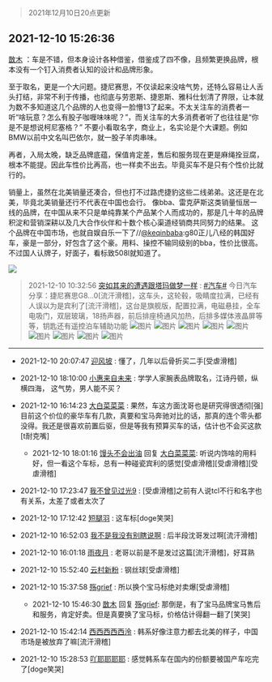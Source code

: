 > 2021年12月10日20点更新
<link rel="stylesheet" href="https://cdn.jsdelivr.net/gh/taotie6/sampleJSON@main/css/photo_show.css">
<meta name="referrer" content="no-referrer" />


 ## 2021-12-10 15:26:36 

 [㪚木](https://www.coolapk.com/feed/32032169?shareKey=MzhhNWExN2Y0ZTU2NjFiMzA5MTA~) ：车是不错，但本身设计各种借鉴，借鉴成了四不像，且频繁更换品牌，根本没有一个钉入消费者认知的设计和品牌形象。

至于取名，更是一个大问题。捷尼赛思，不仅读起来没啥气势，还特么容易让人舌头打结，非常不利于传播，也彻底与劳恩斯、捷恩斯、雅科仕划清了界限<!--break-->，让本就为数不多知道这几个品牌的人也变得一脸懵13了起来。不太关注车的消费者一听“啥玩意？怎么有股子咖喱味味呢？”，而关注车的大多消费者听了也往往是“你是不是想说柯尼塞格？”
不要小看取名字，商业上，名实论是个大课题。例如BMW以前中文名叫巴依尔，就一股子羊肉串味。

再者，入局太晚，缺乏品牌底蕴，保值肯定差，售后和服务现在更是麻绳拴豆腐，根本不能提。因此车性价比再高，也一样卖不出去。毕竟买车不是只有个性价比就行的。

销量上，虽然在北美销量还凑合，但也打不过路虎捷豹这些二线弟弟。这还是在北美，毕竟北美销量还行不代表在中国也会行。
像bba、雷克萨斯这类销量恒居一线的品牌，在中国从来不只是单纯靠某个产品某个人而成功的，那是几十年的品牌积淀和营销深耕以及几大合作伙伴和十数个核心渠道经销商共同努力的结果。
这个品牌在中国市场，也就自娱自乐一下了//<a class="feed-link-uname" href="/u/keqinbaba">@keqinbaba</a>:g80正儿八经的韩国好车，豪是一部分，好包含了这个豪。用料、操控不输同级别的bba，性价比很高。不过国人认牌子，好面子，看标致508l就知道了。 

<div class="album">
<img class="img-item" src="https://image.coolapk.com/feed/2018/1217/07/1081091_1545003920_5732@216x196.gif" />
</div>

> 2021-12-10 10:32:56 
> [突如其来的遭遇跟塔玛做梦一样](https://www.coolapk.com/feed/32025802?shareKey=MjgxZWRlY2JlYmQ2NjFiMzA5MTA~) : <a class="feed-link-tag" href="/t/汽车?type=0">#汽车#</a> 今日汽车分享：捷尼赛思G8…0[流汗滑稽]，这车头，这轮毂，吸睛度拉满，已经有人误以为是宾利了[流汗滑稽]，这台是旗舰版，配置拉满，电磁悬挂，全车电吸门，双层玻璃，18扬声器，前后排座椅通风加热，后排多媒体液晶屏等等，钥匙还有遥控泊车辅助功能 
![图片](https://image.coolapk.com/feed/2021/1210/10/983404_44572f60_3569_5145_290@3325x2494.jpeg)
![图片](https://image.coolapk.com/feed/2021/1210/10/983404_74a21290_3569_5153_637@3325x2494.jpeg)
![图片](https://image.coolapk.com/feed/2021/1210/10/983404_82a8ad8b_3569_5163_872@3325x2494.jpeg)
![图片](https://image.coolapk.com/feed/2021/1210/10/983404_14d3540a_3569_5172_671@3398x2439.jpeg)
![图片](https://image.coolapk.com/feed/2021/1210/10/983404_9ccf1dcf_3569_518_422@3325x2494.jpeg)
![图片](https://image.coolapk.com/feed/2021/1210/10/983404_9bc40b4b_3569_519_357@3517x2358.jpeg)
![图片](https://image.coolapk.com/feed/2021/1210/10/983404_0e9a4213_3569_5196_448@3566x2324.jpeg)
![图片](https://image.coolapk.com/feed/2021/1210/10/983404_ac998406_3569_5203_680@3569x2323.jpeg)
![图片](https://image.coolapk.com/feed/2021/1210/10/983404_f874f099_3569_5213_352@1247x1131.jpeg)

 ------- 

- 2021-12-10 20:07:47 [迎风坡](uid=2269289) : 懂了，几年以后骨折买二手[受虐滑稽] 

- 2021-12-10 18:10:00 [小惠来自未来](uid=847097) : 学学人家腕表品牌取名，江诗丹顿，纵横四海，  这气势，男人能不买？ 

- 2021-12-10 16:14:23 [大白菜菜菜](uid=2081020) : 果然，车这方面沈哥也是研究得很透彻[强]目前这个价位的豪华车有几款，真要和宝马奔驰对比的话，那真的连个零头都没得。我还是很喜欢前置后驱，但是等我有预算买车的话，估计也不会买这款[t耐克嘴] 

    - 2021-12-10 18:01:16 [馒头不会出油](uid=3872458) 回复 [大白菜菜菜](uid=2081020): 听说内饰啥的用料好，但一看这个车标，总有一种碰瓷宾利的感觉[受虐滑稽][受虐滑稽][受虐滑稽] 

- 2021-12-10 17:23:47 [我不曾见过光9](uid=1784401) : [受虐滑稽]之前有人说tcl不行和名字也有关系，太差了或者太次了 

- 2021-12-10 17:12:42 [短腿羽](uid=3861796) : 这车标[doge笑哭] 

- 2021-12-10 16:52:03 [我不是我没有别瞎说啊](uid=2231912) : 后半段沈哥发过啊[流汗滑稽] 

- 2021-12-10 16:01:18 [雨夜月](uid=2036968) : 老哥以前是不是发过这篇[流汗滑稽]，好耳熟 

- 2021-12-10 15:52:40 [云村新粉](uid=809098) : 钢丝球[受虐滑稽] 

- 2021-12-10 15:37:58 [殇grief](uid=4392516) : 所以换个宝马标绝对卖爆[受虐滑稽] 

    - 2021-12-10 15:46:30 [㪚木](uid=1081091) 回复 [殇grief](uid=4392516): 那倒是，有了宝马品牌宝马售后和服务，肯定好卖。但是真要换了宝马标，价格估计得翻一翻了[笑哭] 

- 2021-12-10 15:42:14 [西西西西西泠](uid=3009916) : 韩系好像注意力都去北美的样子，中国市场是被放弃了嘛[流汗滑稽] 

- 2021-12-10 15:28:53 [吖耶耶耶耶](uid=1523259) : 感觉韩系车在国内的份额要被国产车吃完了[doge笑哭] 

